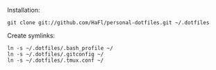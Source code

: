 Installation:

    git clone git://github.com/HaFl/personal-dotfiles.git ~/.dotfiles

Create symlinks:

    ln -s ~/.dotfiles/.bash_profile ~/
    ln -s ~/.dotfiles/.gitconfig ~/
    ln -s ~/.dotfiles/.tmux.conf ~/
